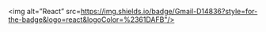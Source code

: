 <img alt=”React” src=https://img.shields.io/badge/Gmail-D14836?style=for-the-badge&logo=react&logoColor=%2361DAFB"/>
